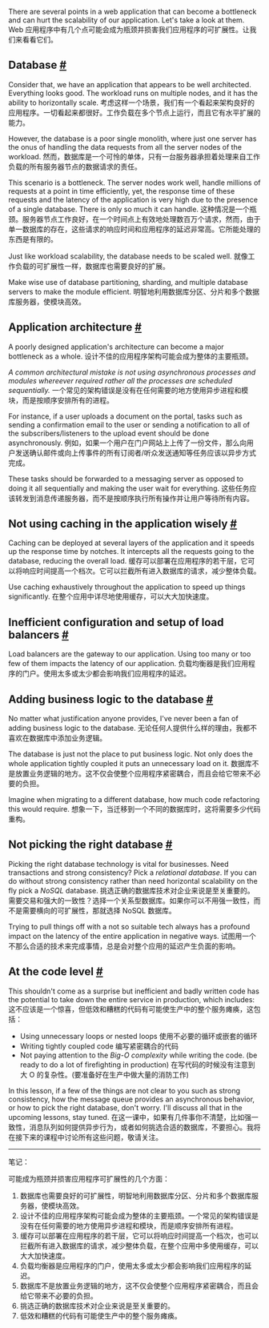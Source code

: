 There are several points in a web application that can become a bottleneck and can hurt the scalability of our application. Let's take a look at them.
Web 应用程序中有几个点可能会成为瓶颈并损害我们应用程序的可扩展性。让我们来看看它们。

## Database [#](https://www.educative.io/courses/web-application-software-architecture-101/YVB7AZLKGDO#Database)

Consider that, we have an application that appears to be well architected. Everything looks good. The workload runs on multiple nodes, and it has the ability to horizontally scale.
考虑这样一个场景，我们有一个看起来架构良好的应用程序。一切看起来都很好。工作负载在多个节点上运行，而且它有水平扩展的能力。

However, the database is a poor single monolith, where just one server has the onus of handling the data requests from all the server nodes of the workload.
然而，数据库是一个可怜的单体，只有一台服务器承担着处理来自工作负载的所有服务器节点的数据请求的责任。

This scenario is a bottleneck. The server nodes work well, handle millions of requests at a point in time efficiently, yet, the response time of these requests and the latency of the application is very high due to the presence of a single database. There is only so much it can handle.
这种情况是一个瓶颈。服务器节点工作良好，在一个时间点上有效地处理数百万个请求，然而，由于单一数据库的存在，这些请求的响应时间和应用程序的延迟非常高。它所能处理的东西是有限的。

Just like workload scalability, the database needs to be scaled well.
就像工作负载的可扩展性一样，数据库也需要良好的扩展。

Make wise use of database partitioning, sharding, and multiple database servers to make the module efficient.
明智地利用数据库分区、分片和多个数据库服务器，使模块高效。

## Application architecture [#](https://www.educative.io/courses/web-application-software-architecture-101/YVB7AZLKGDO#Application-architecture)

A poorly designed application's architecture can become a major bottleneck as a whole.
设计不佳的应用程序架构可能会成为整体的主要瓶颈。

_A common architectural mistake is not using asynchronous processes and modules whereever required rather all the processes are scheduled sequentially._
一个常见的架构错误是没有在任何需要的地方使用异步进程和模块，而是按顺序安排所有的进程。

For instance, if a user uploads a document on the portal, tasks such as sending a confirmation email to the user or sending a notification to all of the subscribers/listeners to the upload event should be done asynchronously.
例如，如果一个用户在门户网站上上传了一份文件，那么向用户发送确认邮件或向上传事件的所有订阅者/听众发送通知等任务应该以异步方式完成。

These tasks should be forwarded to a messaging server as opposed to doing it all sequentially and making the user wait for everything.
这些任务应该转发到消息传递服务器，而不是按顺序执行所有操作并让用户等待所有内容。

## Not using caching in the application wisely [#](https://www.educative.io/courses/web-application-software-architecture-101/YVB7AZLKGDO#Not-using-caching-in-the-application-wisely)

Caching can be deployed at several layers of the application and it speeds up the response time by notches. It intercepts all the requests going to the database, reducing the overall load.
缓存可以部署在应用程序的若干层，它可以将响应时间提高一个档次。它可以拦截所有进入数据库的请求，减少整体负载。

Use caching exhaustively throughout the application to speed up things significantly.
在整个应用中详尽地使用缓存，可以大大加快速度。

## Inefficient configuration and setup of load balancers [#](https://www.educative.io/courses/web-application-software-architecture-101/YVB7AZLKGDO#Inefficient-configuration-and-setup-of-load-balancers)

Load balancers are the gateway to our application. Using too many or too few of them impacts the latency of our application.
负载均衡器是我们应用程序的门户。使用太多或太少都会影响我们应用程序的延迟。

## Adding business logic to the database [#](https://www.educative.io/courses/web-application-software-architecture-101/YVB7AZLKGDO#Adding-business-logic-to-the-database)

No matter what justification anyone provides, I've never been a fan of adding business logic to the database.
无论任何人提供什么样的理由，我都不喜欢在数据库中添加业务逻辑。

The database is just not the place to put business logic. Not only does the whole application tightly coupled it puts an unnecessary load on it.
数据库不是放置业务逻辑的地方。这不仅会使整个应用程序紧密耦合，而且会给它带来不必要的负担。

Imagine when migrating to a different database, how much code refactoring this would require.
想象一下，当迁移到一个不同的数据库时，这将需要多少代码重构。

## Not picking the right database [#](https://www.educative.io/courses/web-application-software-architecture-101/YVB7AZLKGDO#Not-picking-the-right-database)

Picking the right database technology is vital for businesses. Need transactions and strong consistency? Pick a _relational database_. If you can do without strong consistency rather than need horizontal scalability on the fly pick a _NoSQL_ database.
挑选正确的数据库技术对企业来说是至关重要的。需要交易和强大的一致性？选择一个关系型数据库。如果你可以不用强一致性，而不是需要横向的可扩展性，那就选择 NoSQL 数据库。

Trying to pull things off with a not so suitable tech always has a profound impact on the latency of the entire application in negative ways.
试图用一个不那么合适的技术来完成事情，总是会对整个应用的延迟产生负面的影响。

## At the code level [#](https://www.educative.io/courses/web-application-software-architecture-101/YVB7AZLKGDO#At-the-code-level)

This shouldn't come as a surprise but inefficient and badly written code has the potential to take down the entire service in production, which includes:
这不应该是一个惊喜，但低效和糟糕的代码有可能使生产中的整个服务瘫痪，这包括：

- Using unnecessary loops or nested loops
使用不必要的循环或嵌套的循环
- Writing tightly coupled code
编写紧密耦合的代码
- Not paying attention to the _Big-O complexity_ while writing the code. (be ready to do a lot of firefighting in production)
在写代码的时候没有注意到大 O 的复杂性。(要准备好在生产中做大量的消防工作)

In this lesson, if a few of the things are not clear to you such as strong consistency, how the message queue provides an asynchronous behavior, or how to pick the right database, don't worry. I'll discuss all that in the upcoming lessons, stay tuned.
在这一课中，如果有几件事你不清楚，比如强一致性，消息队列如何提供异步行为，或者如何挑选合适的数据库，不要担心。我将在接下来的课程中讨论所有这些问题，敬请关注。

---

笔记：

可能成为瓶颈并损害应用程序可扩展性的几个方面：
1. 数据库也需要良好的可扩展性，明智地利用数据库分区、分片和多个数据库服务器，使模块高效。
2. 设计不佳的应用程序架构可能会成为整体的主要瓶颈。一个常见的架构错误是没有在任何需要的地方使用异步进程和模块，而是顺序安排所有进程。
3. 缓存可以部署在应用程序的若干层，它可以将响应时间提高一个档次，也可以拦截所有进入数据库的请求，减少整体负载，在整个应用中多使用缓存，可以大大加快速度。
4. 负载均衡器是应用程序的门户，使用太多或太少都会影响我们应用程序的延迟。
5. 数据库不是放置业务逻辑的地方，这不仅会使整个应用程序紧密耦合，而且会给它带来不必要的负担。
6. 挑选正确的数据库技术对企业来说是至关重要的。
7. 低效和糟糕的代码有可能使生产中的整个服务瘫痪。

